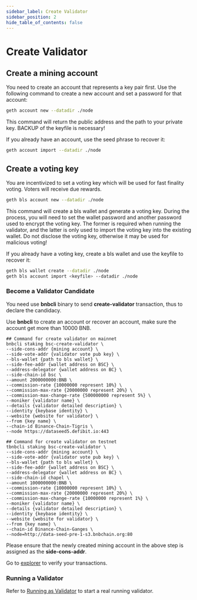 ```yaml
---
sidebar_label: Create Validator
sidebar_position: 2
hide_table_of_contents: false
---
```


# Create Validator

## Create a mining account

You need to create an account that represents a key pair first. Use the following command to create a new account and set a password for that account:
```bash
geth account new --datadir ./node
```

This command will return the public address and the path to your private key. BACKUP of the keyfile is necessary!

If you already have an account, use the seed phrase to recover it:

```bash
geth account import --datadir ./node
```

## Create a voting key
You are incentivized to set a voting key which will be used for fast finality voting. Voters will receive due rewards.
```bash
geth bls account new --datadir ./node
```

This command will create a bls wallet and generate a voting key. During the process, you will need to set the wallet password and another password used to encrypt the voting key. The former is required when running the validator, and the latter is only used to import the voting key into the existing wallet. Do not disclose the voting key, otherwise it may be used for malicious voting!

If you already have a voting key, create a bls wallet and use the keyfile to recover it:
```bash
geth bls wallet create --datadir ./node
geth bls account import <keyfile> --datadir ./node
```

### Become a Validator Candidate
You need use **bnbcli** binary to send **create-validator** transaction, thus to declare the candidacy.

Use **bnbcli** to create an account or recover an account, make sure the account get more than 10000 BNB.


```
## Command for create validator on mainnet
bnbcli staking bsc-create-validator \
--side-cons-addr {mining account} \
--side-vote-addr {validator vote pub key} \
--bls-wallet {path to bls wallet} \
--side-fee-addr {wallet address on BSC} \
--address-delegator {wallet address on BC} \
--side-chain-id bsc \
--amount 2000000000:BNB \
--commission-rate {10000000 represent 10%} \
--commission-max-rate {20000000 represent 20%} \
--commission-max-change-rate {500000000 represent 5%} \
--moniker {validator name} \
--details {validator detailed description} \
--identity {keybase identity} \
--website {website for validator} \
--from {key name} \
--chain-id Binance-Chain-Tigris \
--node https://dataseed5.defibit.io:443

## Command for create validator on testnet
tbnbcli staking bsc-create-validator \
--side-cons-addr {mining account} \
--side-vote-addr {validator vote pub key} \
--bls-wallet {path to bls wallet} \
--side-fee-addr {wallet address on BSC} \
--address-delegator {wallet address on BC} \
--side-chain-id chapel \
--amount 1000000000:BNB \
--commission-rate {10000000 represent 10%} \
--commission-max-rate {20000000 represent 20%} \
--commission-max-change-rate {10000000 represent 1%} \
--moniker {validator name} \
--details {validator detailed description} \
--identity {keybase identity} \
--website {website for validator} \
--from {key name} \
--chain-id Binance-Chain-Ganges \
--node=http://data-seed-pre-1-s3.bnbchain.org:80
```

Please ensure that the newly created mining account
in the above step is assigned as the **side-cons-addr**.

Go to [explorer](https://explorer.bnbchain.org/) to verify your transactions.

### Running a Validator
Refer to [Running as Validator](run-val) to start a real running validator. 